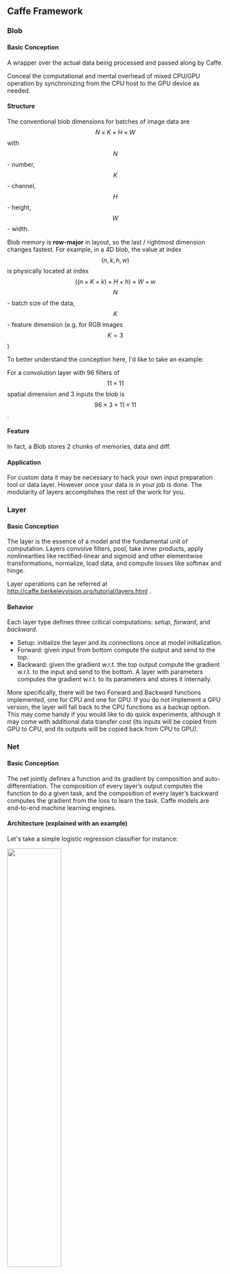 ## Caffe Framework

### Blob

#### Basic Conception

A wrapper over the actual data being processed and passed along by Caffe. 

Conceal the computational and mental overhead of mixed CPU/GPU operation by synchronizing from the CPU host to the GPU device as needed.

#### Structure

The conventional blob dimensions for batches of image data are 
$$
N \times K \times H \times W
$$
with $$N$$ - number, $$K$$ - channel, $$H$$ - height, $$W$$ - width.

Blob memory is **row-major** in layout, so the last / rightmost dimension changes fastest. For example, in a 4D blob, the value at index $$(n, k, h, w)$$ is physically located at index 
$$
((n \times K + k) \times H + h) \times W + w
$$
$$N$$ - batch size of the data, $$K$$ - feature dimension (e.g. for RGB images $$K = 3$$)

To better understand the conception here, I'd like to take an example:

For a convolution layer with 96 filters of $$11 \times 11$$ spatial dimension and 3 inputs the blob is $$96 \times 3 \times 11 \times 11$$.

#### Feature

In fact, a Blob stores 2 chunks of memories, data and diff. 

#### Application

For custom data it may be necessary to hack your own input preparation tool or data layer. However once your data is in your job is done. The modularity of layers accomplishes the rest of the work for you.



### Layer

#### Basic Conception

The layer is the essence of a model and the fundamental unit of computation. Layers convolve filters, pool, take inner products, apply nonlinearities like rectified-linear and sigmoid and other elementwise transformations, normalize, load data, and compute losses like softmax and hinge. 

Layer operations can be referred at http://caffe.berkeleyvision.org/tutorial/layers.html .

#### Behavior

Each layer type defines three critical computations: *setup*, *forward*, and *backward*.

* Setup: initialize the layer and its connections once at model initialization.
* Forward: given input from bottom compute the output and send to the top.
* Backward: given the gradient w.r.t. the top output compute the gradient w.r.t. to the input and send to the bottom. A layer with parameters computes the gradient w.r.t. to its parameters and stores it internally.

More specifically, there will be two Forward and Backward functions implemented, one for CPU and one for GPU. If you do not implement a GPU version, the layer will fall back to the CPU functions as a backup option. This may come handy if you would like to do quick experiments, although it may come with additional data transfer cost (its inputs will be copied from GPU to CPU, and its outputs will be copied back from CPU to GPU).



### Net

#### Basic Conception

The net jointly defines a function and its gradient by composition and auto-differentiation. The composition of every layer’s output computes the function to do a given task, and the composition of every layer’s backward computes the gradient from the loss to learn the task. Caffe models are end-to-end machine learning engines.

#### Architecture (explained with an example)

Let's take a simple logistic regression classifier for instance:

<img src="../../src/netArch.png" width="50%">

It's defined by:

```python
name: "LogReg"
layer {
  name: "mnist"
  type: "Data"
  top: "data"
  top: "label"
  data_param {
    source: "input_leveldb"
    batch_size: 64
  }
}
layer {
  name: "ip"
  type: "InnerProduct"
  bottom: "data"
  top: "ip"
  inner_product_param {
    num_output: 2
  }
}
layer {
  name: "loss"
  type: "SoftmaxWithLoss"
  bottom: "ip"
  bottom: "label"
  top: "loss"
}
```



### Model Format

#### Basic Conception

The models are defined in plaintext protocol buffer schema (prototxt) while the learned models are serialized as binary protocol buffer (binaryproto) `.caffemodel` files.

#### Application

The model format is defined by the protobuf schema in caffe.proto. The source file is mostly self-explanatory so one is encouraged to check it out.



### Forward and Backward

#### Basic Conception

The **forward** pass computes the output given the input for inference. In forward Caffe composes the computation of each layer to compute the “function” represented by the model. This pass goes from bottom to top.

The **backward** pass computes the gradient given the loss for learning. In backward Caffe reverse-composes the gradient of each layer to compute the gradient of the whole model by automatic differentiation. This is back-propagation. This pass goes from top to bottom.

To give a brief summary, the forward pass is like the procedure of producing a product, while the backward pass is like the process where as producers we obtain a feedback from the guests or consumers and try to improve the quality of our products.

#### Application

Forward and backward computations follow immediately from defining the model: Caffe plans and carries out the forward and backward passes for you.

- The `Net::Forward()` and `Net::Backward()` methods carry out the respective passes while `Layer::Forward()` and `Layer::Backward()` compute each step.
- Every layer type has `forward_{cpu,gpu}()` and `backward_{cpu,gpu}()` methods to compute its steps according to the mode of computation. A layer may only implement CPU or GPU mode due to constraints or convenience.

The Solver optimizes a model by first calling forward to yield the output and loss, then calling backward to generate the gradient of the model, and then incorporating the gradient into a weight update that attempts to minimize the loss. Division of labor between the Solver, Net, and Layer keep Caffe modular and open to development.



### Solver

#### Basic Conception

The solver orchestrates model optimization by coordinating the network’s forward inference and backward gradients to form parameter updates that attempt to improve the loss. The responsibilities of learning are divided between the Solver for overseeing the optimization and generating parameter updates and the Net for yielding loss and gradients.

#### Behavior

The solver

1. scaffolds the optimization bookkeeping and creates the training network for learning and test network(s) for evaluation.
2. iteratively optimizes by calling forward / backward and updating parameters
3. (periodically) evaluates the test networks
4. snapshots the model and solver state throughout the optimization

where each iteration

1. calls network forward to compute the output and loss
2. calls network backward to compute the gradients
3. incorporates the gradients into parameter updates according to the solver method
4. updates the solver state according to learning rate, history, and method

to take the weights all the way from initialization to learned model.



### Data

#### Basic Conception

Data flows through Caffe as **Blobs**. Data layers load input and save output by converting to and from Blob to other formats. Common transformations like mean-subtraction and feature-scaling are done by data layer configuration. New input types are supported by developing a new data layer – the rest of the Net follows by the modularity of the Caffe layer catalogue.

**BTW**: *I provide a thorough analysis about the development of new data layers in the next section. If you are interested (probably in fact), you could refer to it.* 



### Convolution Computation

Now let's take a closer look at the detail of the computation of Caffe's convolution:

Loosely speaking, assume that we have a W * H image with depth D at each input location. For each location, we get a K * K patch, which could be considered as a K * K * D vector, and apply M filters to it. In pseudocode, this is (ignoring boundary conditions):

```C++
for w in 1..W
  for h in 1..H
    for x in 1..K
      for y in 1..K
        for m in 1..M
          for d in 1..D
            output(w, h, m) += input(w+x, h+y, d) * filter(m, x, y, d)
          end
        end
      end
    end
  end
end
```

> The trick is to just lay out all the local patches, and organize them to a (W * H, K * K * D) matrix. In Matlab, this is usually known as an im2col operation. After that, consider the filters being a (M, K * K * D) matrix too, the convolution naturally gets reduced to a matrix multiplication (Gemm in BLAS) problem. We have awesome BLAS libraries such as MKL, Atlas, and CuBLAS, with impressive performances. This applies to GPUs as well, although GPU memory is indeed more "precious" than its CPU sibling. However, with reasonably large models such as ImageNet, Caffe has been working pretty OK. It is even able to process videos with such models, thanks to the recent advances in GPU hardware.

---

## Caffe File Structure

First let's take a look at the directories under `$CAFFE_ROOT_DIR`:

#### src

```C
.
├── caffe
│   ├── layers
│   ├── proto
│   ├── solvers
│   ├── test
│   │   └── test_data
│   └── util
└── gtest
```

The `src` includes the implementation of those encapsulated Caffe layers, which means that if you want to add new layers or make change to existing layers, you must modify the `src` directory. In fact, `src` is the core of the Caffe project which means an equivalent position as CPU to a personal computer.

Now let's begin with `proto`.  Typically, there is only one important file, `caffe.proto`, under `proto`. This is the total configuration file where each layer parameter class is defined. Sometimes you may meet with an "undefined" error when you make under the `$CAFFE_ROOT_DIR` and it's just because you forget to add parameter statement into the proto file. For more detail, you can refer to `tips.md > How to add layers`.

`layers` contains the `C++` implementation files and `cu` files of predefined or user-defined Caffe layers. `util` includes some useful `C++` libraries that are invoked by the files in `layers`. 

